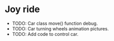 # Joy ride

- TODO: Car class move() function debug.
- TODO: Car turning wheels animation pictures.
- TODO: Add code to control car. 